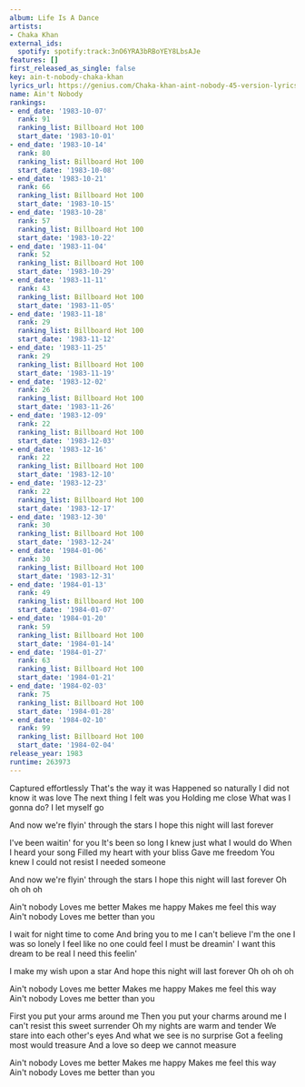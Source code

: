 ```yaml
---
album: Life Is A Dance
artists:
- Chaka Khan
external_ids:
  spotify: spotify:track:3nO6YRA3bRBoYEY8LbsAJe
features: []
first_released_as_single: false
key: ain-t-nobody-chaka-khan
lyrics_url: https://genius.com/Chaka-khan-aint-nobody-45-version-lyrics
name: Ain't Nobody
rankings:
- end_date: '1983-10-07'
  rank: 91
  ranking_list: Billboard Hot 100
  start_date: '1983-10-01'
- end_date: '1983-10-14'
  rank: 80
  ranking_list: Billboard Hot 100
  start_date: '1983-10-08'
- end_date: '1983-10-21'
  rank: 66
  ranking_list: Billboard Hot 100
  start_date: '1983-10-15'
- end_date: '1983-10-28'
  rank: 57
  ranking_list: Billboard Hot 100
  start_date: '1983-10-22'
- end_date: '1983-11-04'
  rank: 52
  ranking_list: Billboard Hot 100
  start_date: '1983-10-29'
- end_date: '1983-11-11'
  rank: 43
  ranking_list: Billboard Hot 100
  start_date: '1983-11-05'
- end_date: '1983-11-18'
  rank: 29
  ranking_list: Billboard Hot 100
  start_date: '1983-11-12'
- end_date: '1983-11-25'
  rank: 29
  ranking_list: Billboard Hot 100
  start_date: '1983-11-19'
- end_date: '1983-12-02'
  rank: 26
  ranking_list: Billboard Hot 100
  start_date: '1983-11-26'
- end_date: '1983-12-09'
  rank: 22
  ranking_list: Billboard Hot 100
  start_date: '1983-12-03'
- end_date: '1983-12-16'
  rank: 22
  ranking_list: Billboard Hot 100
  start_date: '1983-12-10'
- end_date: '1983-12-23'
  rank: 22
  ranking_list: Billboard Hot 100
  start_date: '1983-12-17'
- end_date: '1983-12-30'
  rank: 30
  ranking_list: Billboard Hot 100
  start_date: '1983-12-24'
- end_date: '1984-01-06'
  rank: 30
  ranking_list: Billboard Hot 100
  start_date: '1983-12-31'
- end_date: '1984-01-13'
  rank: 49
  ranking_list: Billboard Hot 100
  start_date: '1984-01-07'
- end_date: '1984-01-20'
  rank: 59
  ranking_list: Billboard Hot 100
  start_date: '1984-01-14'
- end_date: '1984-01-27'
  rank: 63
  ranking_list: Billboard Hot 100
  start_date: '1984-01-21'
- end_date: '1984-02-03'
  rank: 75
  ranking_list: Billboard Hot 100
  start_date: '1984-01-28'
- end_date: '1984-02-10'
  rank: 99
  ranking_list: Billboard Hot 100
  start_date: '1984-02-04'
release_year: 1983
runtime: 263973
---
```

Captured effortlessly
That's the way it was
Happened so naturally
I did not know it was love
The next thing I felt was you
Holding me close
What was I gonna do?
I let myself go

And now we're flyin' through the stars
I hope this night will last forever

I've been waitin' for you
It's been so long
I knew just what I would do
When I heard your song
Filled my heart with your bliss
Gave me freedom
You knew I could not resist
I needed someone

And now we're flyin' through the stars
I hope this night will last forever
Oh oh oh oh

Ain't nobody
Loves me better
Makes me happy
Makes me feel this way
Ain't nobody
Loves me better than you

I wait for night time to come
And bring you to me
I can't believe I'm the one
I was so lonely
I feel like no one could feel
I must be dreamin'
I want this dream to be real
I need this feelin'

I make my wish upon a star
And hope this night will last forever
Oh oh oh oh

Ain't nobody
Loves me better
Makes me happy
Makes me feel this way
Ain't nobody
Loves me better than you

First you put your arms around me
Then you put your charms around me
I can't resist this sweet surrender
Oh my nights are warm and tender
We stare into each other's eyes
And what we see is no surprise
Got a feeling most would treasure
And a love so deep we cannot measure

Ain't nobody
Loves me better
Makes me happy
Makes me feel this way
Ain't nobody
Loves me better than you
